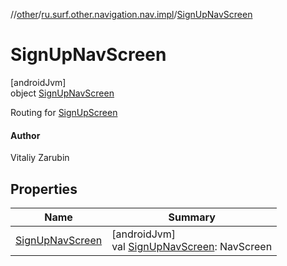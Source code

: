 //[other](../../../index.md)/[ru.surf.other.navigation.nav.impl](../index.md)/[SignUpNavScreen](index.md)

# SignUpNavScreen

[androidJvm]\
object [SignUpNavScreen](index.md)

Routing for [SignUpScreen](../../ru.surf.other.ui.screens.signUp/-sign-up-screen.md)

#### Author

Vitaliy Zarubin

## Properties

| Name | Summary |
|---|---|
| [SignUpNavScreen](-sign-up-nav-screen.md) | [androidJvm]<br>val [SignUpNavScreen](-sign-up-nav-screen.md): NavScreen |
